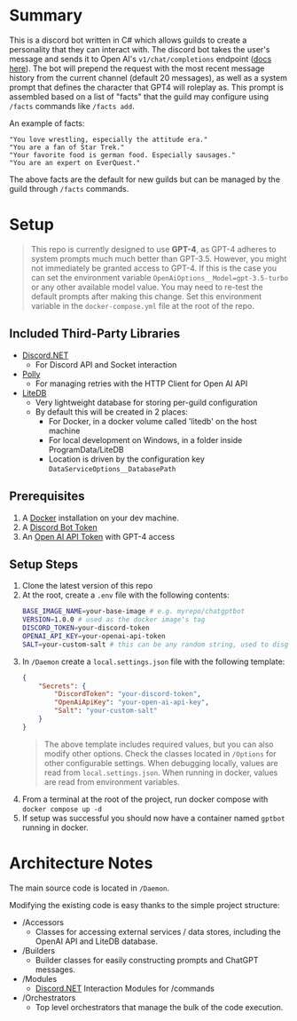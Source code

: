 # Summary
This is a discord bot written in C# which allows guilds to create a personality that they can interact with. The discord bot takes the user's message and sends it to Open AI's `v1/chat/completions` endpoint ([docs here](https://platform.openai.com/docs/api-reference/chat)). The bot will prepend the request with the most recent message history from the current channel (default 20 messages), as well as a system prompt that defines the character that GPT4 will roleplay as. This prompt is assembled based on a list of "facts" that the guild may configure using `/facts` commands like `/facts add`. 

An example of facts:
```
"You love wrestling, especially the attitude era."
"You are a fan of Star Trek."
"Your favorite food is german food. Especially sausages."
"You are an expert on EverQuest."
```

The above facts are the default for new guilds but can be managed by the guild through `/facts` commands.

# Setup
> This repo is currently designed to use **GPT-4**, as GPT-4 adheres to system prompts much much better than GPT-3.5. However, you might not immediately be granted access to GPT-4. If this is the case you can set the environment variable `OpenAiOptions__Model=gpt-3.5-turbo` or any other available model value. You may need to re-test the default prompts after making this change. Set this environment variable in the `docker-compose.yml` file at the root of the repo.

## Included Third-Party Libraries
- [Discord.NET](https://github.com/discord-net/Discord.Net)
    - For Discord API and Socket interaction
- [Polly](https://github.com/App-vNext/Polly)
    - For managing retries with the HTTP Client for Open AI API
- [LiteDB](https://github.com/mbdavid/LiteDB)
    - Very lightweight database for storing per-guild configuration
    - By default this will be created in 2 places:
        - For Docker, in a docker volume called 'litedb' on the host machine
        - For local development on Windows, in a folder inside ProgramData/LiteDB
        - Location is driven by the configuration key `DataServiceOptions__DatabasePath`

## Prerequisites
1. A [Docker](https://www.docker.com/) installation on your dev machine.
2. A [Discord Bot Token](https://discord.com/developers/docs/getting-started)
3. An [Open AI API Token](https://platform.openai.com/) with GPT-4 access

## Setup Steps
1. Clone the latest version of this repo
2. At the root, create a `.env` file with the following contents:
    ```bash
    BASE_IMAGE_NAME=your-base-image # e.g. myrepo/chatgptbot
    VERSION=1.0.0 # used as the docker image's tag
    DISCORD_TOKEN=your-discord-token
    OPENAI_API_KEY=your-openai-api-token
    SALT=your-custom-salt # this can be any random string, used to disguise the int ids for your underlying data
    ```
3. In `/Daemon` create a `local.settings.json` file with the following template:
    ```json
    {
        "Secrets": {
            "DiscordToken": "your-discord-token",
            "OpenAiApiKey": "your-open-ai-api-key",
            "Salt": "your-custom-salt"
        }
    }
    ```
    > The above template includes required values, but you can also modify other options. Check the classes located in `/Options` for other configurable settings. When debugging locally, values are read from `local.settings.json`. When running in docker, values are read from environment variables.
4. From a terminal at the root of the project, run docker compose with `docker compose up -d`
5. If setup was successful you should now have a container named `gptbot` running in docker. 

# Architecture Notes

The main source code is located in `/Daemon`.

Modifying the existing code is easy thanks to the simple project structure:
- /Accessors
    - Classes for accessing external services / data stores, including the OpenAI API and LiteDB database.
- /Builders
    - Builder classes for easily constructing prompts and ChatGPT messages.
- /Modules
    - [Discord.NET](https://github.com/discord-net/Discord.Net) Interaction Modules for /commands
- /Orchestrators
    - Top level orchestrators that manage the bulk of the code execution.
